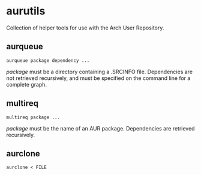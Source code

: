 # aurutils

Collection of helper tools for use with the Arch User Repository.

## aurqueue

```aurqueue package dependency ...```

_package_ must be a directory containing a .SRCINFO file. Dependencies are not retrieved recursively, and must be specified on the command line for a complete graph.

## multireq

```multireq package ...```

_package_ must be the name of an AUR package. Dependencies are retrieved recursively.

## aurclone

```aurclone < FILE```
